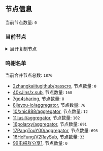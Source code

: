 
## 节点信息
当前节点数量: `0`
### 当前节点
<details>
  <summary>展开复制节点</summary>

    

</details>

### 鸣谢名单
当前合并节点总数: `1876`
- [2zhangkaiitugithub/passcro](https://github.com/zhangkaiitugithub/passcro), 节点数量: `0`
- [40xJins/x.sub](https://github.com/0xJins/x.sub), 节点数量: `168`
- [7go4sharing](https://github.com/go4sharing), 节点数量: `8`
- [8jieyou-io/aggregator](https://github.com/jieyou-io/aggregator), 节点数量: `76`
- [10/xnic888/aggregator](https://github.com/xnic888/aggregator), 节点数量: `12`
- [11liusil/aggregator](https://github.com/liusil/aggregator), 节点数量: `102`
- [16polarxy/aggregator](https://github.com/polarxy/aggregator), 节点数量: `691`
- [17PangTouY00/aggregator](https://github.com/PangTouY00/aggregator), 节点数量: `696`
- [18HeFung/V2RaySub](https://github.com/HeFung/V2RaySub), 节点数量: `33`
- [99电报群分享1](https://github.com/cdddbc/getAirport), 节点数量: `0`


